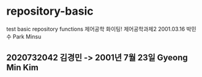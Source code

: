 # repository-basic
test basic repository functions
제어공학 화이팅!
제어공학과제2
2001.03.16 박민수 Park Minsu
## 2020732042 김경민 -> 2001년 7월 23일 Gyeong Min Kim
